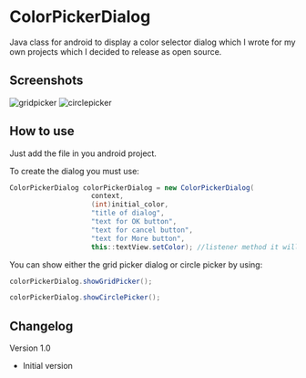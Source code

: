 # ColorPickerDialog
Java class for android to display a color selector dialog which I wrote for my own projects which I decided to release as open source.

## Screenshots
![gridpicker](https://user-images.githubusercontent.com/14188843/130324264-c45e5ecd-4cb2-4a19-bbff-7a229b2e57d1.jpg) ![circlepicker](https://user-images.githubusercontent.com/14188843/130324270-c971176d-3815-42f7-a580-4d62cac37859.jpg)


## How to use
Just add the file in you android project.

To create the dialog you must use:

```java
ColorPickerDialog colorPickerDialog = new ColorPickerDialog(
                    context,
                    (int)initial_color,
                    "title of dialog",
                    "text for OK button",
                    "text for cancel button",
                    "text for More button",
                    this::textView.setColor); //listener method it will pass the selected color as int
```

You can show either the grid picker dialog or circle picker by using:

```java
colorPickerDialog.showGridPicker();

colorPickerDialog.showCirclePicker();
```

## Changelog

Version 1.0
* Initial version
